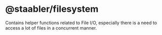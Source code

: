 # @staabler/filesystem

Contains helper functions related to File I/O, especially there is a need to access a lot of files in a concurrent manner.
